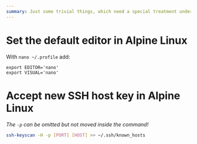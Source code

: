 ```yaml
---
summary: Just some trivial things, which need a special treatment under Alpine Linux.
---
```


# Set the default editor in Alpine Linux #
With `nano ~/.profile` add:
```
export EDITOR='nano'
export VISUAL='nano'
```

# Accept new SSH host key in Alpine Linux #
_The `-p` can be omitted but not moved inside the command!_
```bash
ssh-keyscan -H -p [PORT] [HOST] >> ~/.ssh/known_hosts
```
